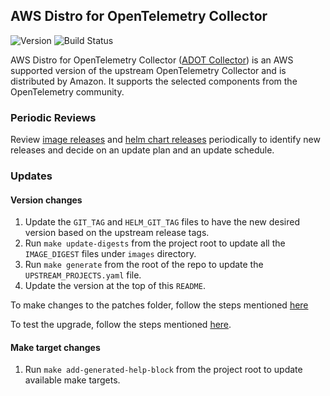## **AWS Distro for OpenTelemetry Collector**
![Version](https://img.shields.io/badge/version-v0.43.1-blue)
![Build Status](https://codebuild.us-west-2.amazonaws.com/badges?uuid=eyJlbmNyeXB0ZWREYXRhIjoiMkdVcDNnUnZnd3NUNE4xeEtERUdyNnpRclN6aXdsbWZhaXdtL1dJYkVRNlJlWVZlMUlGSFlKbHVxTXZIMWgzTUdNWW1kU3FiSHI3ZFY0eDIrcXFNQnNZPSIsIml2UGFyYW1ldGVyU3BlYyI6IlFzaGhYckdMcVI3eTlYTksiLCJtYXRlcmlhbFNldFNlcmlhbCI6MX0%3D&branch=main)

AWS Distro for OpenTelemetry Collector ([ADOT Collector](https://github.com/aws-observability/aws-otel-collector)) is an AWS supported version of the upstream OpenTelemetry Collector and is distributed by Amazon. It supports the selected components from the OpenTelemetry community.

### Periodic Reviews
Review [image releases](https://github.com/aws-observability/aws-otel-collector/releases) and [helm chart releases](https://github.com/open-telemetry/opentelemetry-helm-charts/releases) periodically to identify new releases and decide on an update plan and an update schedule.

### Updates

#### Version changes
1. Update the `GIT_TAG` and `HELM_GIT_TAG` files to have the new desired version based on the upstream release tags.
1. Run `make update-digests` from the project root to update all the `IMAGE_DIGEST` files under `images` directory.
1. Run `make generate` from the root of the repo to update the `UPSTREAM_PROJECTS.yaml` file.
1. Update the version at the top of this `README`.

To make changes to the patches folder, follow the steps mentioned [here](https://github.com/aws/eks-anywhere-build-tooling/blob/main/docs/development/packages/update-helm-charts.md#generate-patch-files)


To test the upgrade, follow the steps mentioned [here](https://github.com/aws/eks-anywhere-build-tooling/blob/main/docs/development/packages/update-helm-charts.md#Testing).

#### Make target changes
1. Run `make add-generated-help-block` from the project root to update available make targets.